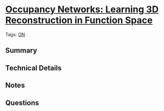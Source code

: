 



# [Occupancy Networks: Learning 3D Reconstruction in Function Space](https://www.cvlibs.net/publications/Mescheder2019CVPR.pdf)


Tags: [ON](tags/on.md)
## Summary

## Technical Details

## Notes

## Questions